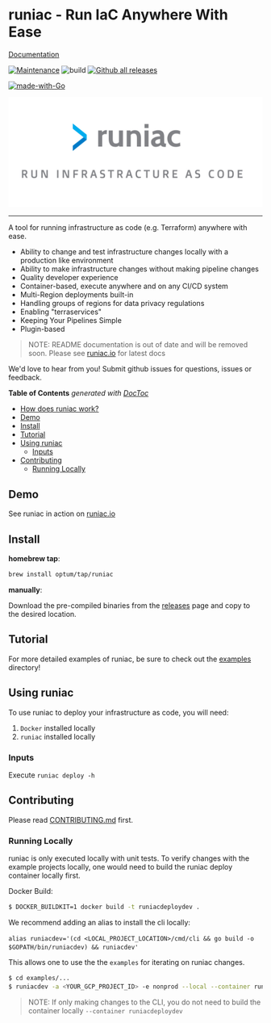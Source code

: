 # runiac - Run IaC Anywhere With Ease

[Documentation](https://runiac.io/docs)

[![Maintenance](https://img.shields.io/badge/Maintained%3F-yes-green.svg)](https://GitHub.com/optum/runiac/graphs/commit-activity)
![build](https://github.com/optum/runiac/workflows/build/badge.svg?branch=main)
[![Github all releases](https://img.shields.io/github/downloads/optum/runiac/total.svg)](https://GitHub.com/optum/runiac/releases/)

[comment]: <> (<a href="https://cla-assistant.io/Optum/runiac"><img src="https://cla-assistant.io/readme/badge/Optum/runiac" alt="CLA assistant" /></a>)

[![made-with-Go](https://img.shields.io/badge/Made%20with-Go-1f425f.svg)](http://golang.org)

![](./logo.jpg)

---

A tool for running infrastructure as code (e.g. Terraform) anywhere with ease.

- Ability to change and test infrastructure changes locally with a production like environment
- Ability to make infrastructure changes without making pipeline changes
- Quality developer experience
- Container-based, execute anywhere and on any CI/CD system
- Multi-Region deployments built-in
- Handling groups of regions for data privacy regulations
- Enabling "terraservices"
- Keeping Your Pipelines Simple
- Plugin-based

> NOTE: README documentation is out of date and will be removed soon. Please see [runiac.io](https://runiac.io) for latest docs

[comment]: <> (runiac is meant to be run as an image. We do **not** recommend running the `runiac` executor binary in another image, as it might not work.)

We'd love to hear from you! Submit github issues for questions, issues or feedback.

<!-- START doctoc generated TOC please keep comment here to allow auto update -->
<!-- DON'T EDIT THIS SECTION, INSTEAD RE-RUN doctoc TO UPDATE -->

**Table of Contents** _generated with [DocToc](https://github.com/thlorenz/doctoc)_

- [How does runiac work?](#how-does-runiac-work)
- [Demo](#demo)
- [Install](#install)
- [Tutorial](#tutorial)
- [Using runiac](#using-runiac)
  - [Inputs](#inputs)
- [Contributing](#contributing)
  - [Running Locally](#running-locally)

<!-- END doctoc generated TOC please keep comment here to allow auto update -->

## Demo

See runiac in action on [runiac.io](https://runiac.io)

## Install

**homebrew tap**:

```bash
brew install optum/tap/runiac
```

**manually**:

Download the pre-compiled binaries from the [releases](https://github.com/Optum/runiac/releases) page and copy to the desired location.

## Tutorial

For more detailed examples of runiac, be sure to check out the [examples](examples/) directory!

## Using runiac

To use runiac to deploy your infrastructure as code, you will need:

1. `Docker` installed locally
2. `runiac` installed locally

### Inputs

Execute `runiac deploy -h`

## Contributing

Please read [CONTRIBUTING.md](./CONTRIBUTING.md) first.

### Running Locally

runiac is only executed locally with unit tests. To verify changes with the example projects locally, one would need to build the runiac deploy container locally first.

Docker Build:

```bash
$ DOCKER_BUILDKIT=1 docker build -t runiacdeploydev .
```

We recommend adding an alias to install the cli locally:

`alias runiacdev='(cd <LOCAL_PROJECT_LOCATION>/cmd/cli && go build -o $GOPATH/bin/runiacdev) && runiacdev'`

This allows one to use the the `examples` for iterating on runiac changes.

```bash
$ cd examples/...
$ runiacdev -a <YOUR_GCP_PROJECT_ID> -e nonprod --local --container runiacdeploydev
```

> NOTE: If only making changes to the CLI, you do not need to build the container locally `--container runiacdeploydev`
